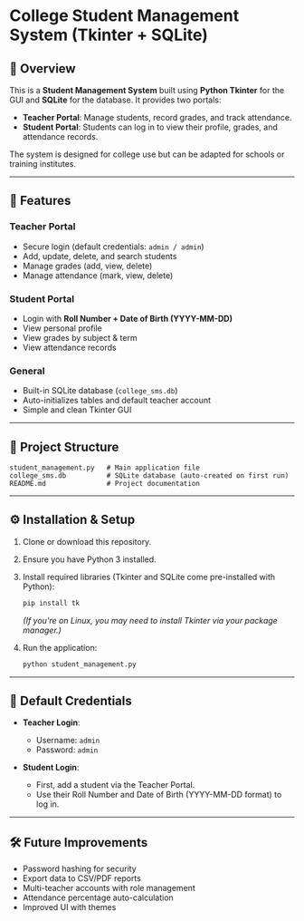 # College Student Management System (Tkinter + SQLite)

## 📌 Overview

This is a **Student Management System** built using **Python Tkinter** for the GUI and **SQLite** for the database. It provides two portals:

* **Teacher Portal**: Manage students, record grades, and track attendance.
* **Student Portal**: Students can log in to view their profile, grades, and attendance records.

The system is designed for college use but can be adapted for schools or training institutes.

---

## 🚀 Features

### Teacher Portal

* Secure login (default credentials: `admin / admin`)
* Add, update, delete, and search students
* Manage grades (add, view, delete)
* Manage attendance (mark, view, delete)

### Student Portal

* Login with **Roll Number + Date of Birth (YYYY-MM-DD)**
* View personal profile
* View grades by subject & term
* View attendance records

### General

* Built-in SQLite database (`college_sms.db`)
* Auto-initializes tables and default teacher account
* Simple and clean Tkinter GUI

---

## 📂 Project Structure

```
student_management.py   # Main application file
college_sms.db          # SQLite database (auto-created on first run)
README.md               # Project documentation
```

---

## ⚙️ Installation & Setup

1. Clone or download this repository.
2. Ensure you have Python 3 installed.
3. Install required libraries (Tkinter and SQLite come pre-installed with Python):

   ```bash
   pip install tk
   ```

   *(If you're on Linux, you may need to install Tkinter via your package manager.)*
4. Run the application:

   ```bash
   python student_management.py
   ```

---

## 🔑 Default Credentials

* **Teacher Login**:

  * Username: `admin`
  * Password: `admin`
* **Student Login**:

  * First, add a student via the Teacher Portal.
  * Use their Roll Number and Date of Birth (YYYY-MM-DD format) to log in.

---

## 🛠️ Future Improvements

* Password hashing for security
* Export data to CSV/PDF reports
* Multi-teacher accounts with role management
* Attendance percentage auto-calculation
* Improved UI with themes

